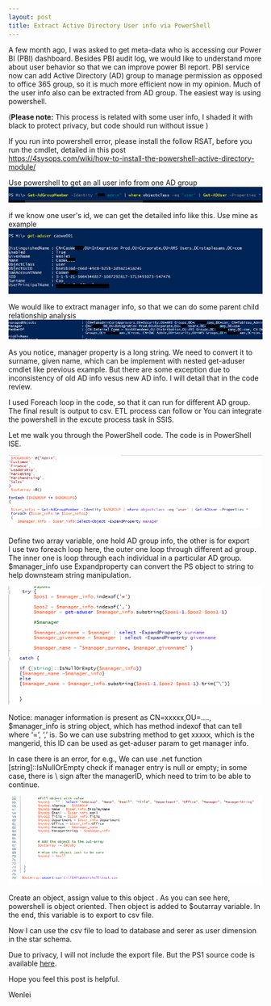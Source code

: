 ```yaml
---
layout: post
title: Extract Active Directory User info via PowerShell 
---
```


A few month ago, I was asked to get meta-data who is accessing our Power BI (PBI) dashboard.  Besides PBI audit log, we would like to understand more about user behavior so that we can improve power BI report. PBI service now can add Active Directory (AD) group to manage permission as opposed to office 365 group, so it is much more efficient now in my opinion. Much of the user info also can be extracted from AD group. The easiest way is using powershell.   

(**Please note:** This process is related with some user info, I shaded it with black to protect privacy, but code should run without issue )  

If you run into powershell error, please install the follow RSAT, before you run the cmdlet, detailed in this post  
<https://4sysops.com/wiki/how-to-install-the-powershell-active-directory-module/>

Use powershell to get an all user info from one  AD group  
<img src="/images/blog26/get-adgroup.png">   

if we know one user's id, we can get the detailed info like this. Use mine as example  
<img src="/images/blog26/get-aduser.png">  

We would like to extract manager info, so that we can do some parent child relationship analysis
<img src="/images/blog26/manager2.png">  

As you notice, manager property is a long string.  We need to convert it to surname, given name, which can be implement with nested get-aduser cmdlet like previous example.  But there are some exception due to inconsistency of old AD info vesus new AD info. I will detail that in the code review.  

I used Foreach loop in the code, so that it can run for different AD group.  The final result is output to csv. ETL process can follow or You can integrate the powershell in the excute process task in SSIS.  

Let me walk you through the PowerShell code. The code is in PowerShell ISE.  

<img src="/images/blog26/array_variable.PNG">  

Define two array variable, one hold AD group info, the other is for export   
I use two foreach loop here, the outer one loop through different ad group. The inner one is loop through each individual in a particular AD group.  
$manager_info use Expandproperty can convert the PS object to string to help downsteam string manipulation.

<img src="/images/blog26/try_catch.PNG">  

Notice: manager information is present as CN=xxxxx,OU=....,   $manager_info is string object, which has method indexof that can tell where ‘=’, ‘,’ is.  So we can use substring method to get xxxxx, which is the mangerid, this ID can be used as get-aduser param to get manager info. 

In case there is an error, for e.g., We can use .net function  [string]::IsNullOrEmpty  check if manager entry is null or empty; in some case, there is \ sign after the managerID, which need to trim to be able to continue.  

<img src="/images/blog26/export.PNG">  

Create an object, assign value to this object .  As you can see here, powershell is object oriented.  Then object is added to $outarray variable. In the end, this variable is to export to csv file.  

Now I can use the csv file to load to database and serer as user dimension in the star schema.  

Due to privacy, I will not include the export file. But the PS1 source code is available <a href="/Files/ad_group.ps1">here</a>.

Hope you feel this post is helpful.

Wenlei
